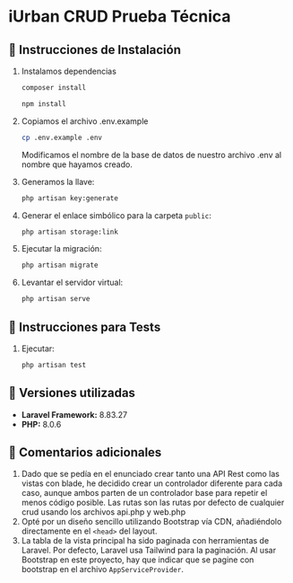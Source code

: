 # iUrban CRUD Prueba Técnica

## 🚀 Instrucciones de Instalación

1. Instalamos dependencias
   ```bash
   composer install
   ```
   ```bash
   npm install
   ```
2. Copiamos el archivo .env.example
   ```bash
   cp .env.example .env
   ```
   Modificamos el nombre de la base de datos de nuestro archivo .env al nombre que hayamos creado.

3. Generamos la llave:
   ```bash
   php artisan key:generate
   ```
4. Generar el enlace simbólico para la carpeta `public`:
   ```bash
   php artisan storage:link
   ```

5. Ejecutar la migración:
   ```bash
   php artisan migrate
   ```

6. Levantar el servidor virtual:
   ```bash
   php artisan serve
   ```

## 🧪 Instrucciones para Tests

1. Ejecutar:
   ```bash
   php artisan test
   ```

## 🔧 Versiones utilizadas

- **Laravel Framework:** 8.83.27
- **PHP:** 8.0.6

## 📝 Comentarios adicionales

1. Dado que se pedía en el enunciado crear tanto una API Rest como las vistas con blade, he decidido crear un controlador diferente para cada caso, aunque ambos parten de un controlador base para repetir el menos código posible. Las rutas son las rutas por defecto de cualquier crud usando los archivos api.php y web.php
2. Opté por un diseño sencillo utilizando Bootstrap vía CDN, añadiéndolo directamente en el `<head>` del layout.
3. La tabla de la vista principal ha sido paginada con herramientas de Laravel. Por defecto, Laravel usa Tailwind para la paginación. Al usar Bootstrap en este proyecto, hay que indicar que se pagine con bootstrap en el archivo `AppServiceProvider`.
